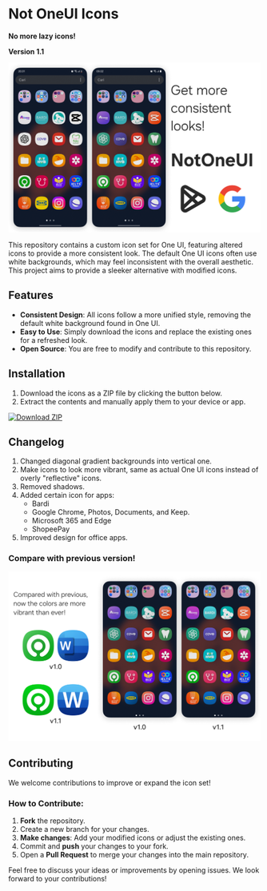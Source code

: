 # Not OneUI Icons

**No more lazy icons!**

**Version 1.1**

![Preview](.github/docs/preview.png)

This repository contains a custom icon set for One UI, featuring altered icons to provide a more consistent look. The default One UI icons often use white backgrounds, which may feel inconsistent with the overall aesthetic. This project aims to provide a sleeker alternative with modified icons.

## Features

- **Consistent Design**: All icons follow a more unified style, removing the default white background found in One UI.
- **Easy to Use**: Simply download the icons and replace the existing ones for a refreshed look.
- **Open Source**: You are free to modify and contribute to this repository.

## Installation

1. Download the icons as a ZIP file by clicking the button below.
2. Extract the contents and manually apply them to your device or app.

[![Download ZIP](https://img.shields.io/badge/Download_Zip-yellow)](https://github.com/azvyae/not-oneui-icons/archive/refs/heads/v1.1.zip)

## Changelog

1. Changed diagonal gradient backgrounds into vertical one.
2. Make icons to look more vibrant, same as actual One UI icons instead of overly "reflective" icons.
3. Removed shadows.
4. Added certain icon for apps:
    - Bardi
    - Google Chrome, Photos, Documents, and Keep.
    - Microsoft 365 and Edge
    - ShopeePay
5. Improved design for office apps.

### Compare with previous version!

![Comparison](.github/docs/comparison.png)

## Contributing

We welcome contributions to improve or expand the icon set!

### How to Contribute:

1. **Fork** the repository.
2. Create a new branch for your changes.
3. **Make changes**: Add your modified icons or adjust the existing ones.
4. Commit and **push** your changes to your fork.
5. Open a **Pull Request** to merge your changes into the main repository.

Feel free to discuss your ideas or improvements by opening issues. We look forward to your contributions!
